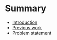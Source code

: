 # Summary

* [Introduction](Introduction.md)
* [Previous work](previous_work.md)
* Problem statement

